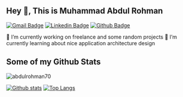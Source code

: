 ## Hey 👋, This is Muhammad Abdul Rohman
[![Gmail Badge](https://img.shields.io/badge/-ar886069@gmail.com-c14438?style=flat&logo=Gmail&logoColor=white&link=mailto:ar886069@gmail.com)](mailto:ar886069@gmail.com) 
[![Linkedin Badge](https://img.shields.io/badge/-https://www.linkedin.com/in/muhammad-abdul-rohman-6388a21a5/-0072b1?style=flat&logo=Linkedin&logoColor=white&link=https://www.linkedin.com/in/https://www.linkedin.com/in/muhammad-abdul-rohman-6388a21a5//)](https://www.linkedin.com/in/https://www.linkedin.com/in/muhammad-abdul-rohman-6388a21a5//) [![Github Badge](https://img.shields.io/badge/-abdulrohman70-grey?style=flat&logo=github&logoColor=white&link=https://github.com/abdulrohman70/)](https://www.github.com/abdulrohman70/) <p align='left'>🔭 I’m currently working on freelance and some random projects 
🌱 I’m currently learning about nice application architecture design</p>
## Some of my Github Stats
<p align=left> <img src=https://komarev.com/ghpvc/?username=abdulrohman70 alt=abdulrohman70 /> </p>

[![Github stats](https://github-readme-stats.vercel.app/api?username=abdulrohman70&show_icons=true&include_all_commits=true)](https://github.com/abdulrohman70/github-readme-stats)
[![Top Langs](https://github-readme-stats.vercel.app/api/top-langs/?username=abdulrohman70&layout=compact)](https://github.com/abdulrohman70/github-readme-stats)
